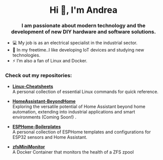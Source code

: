<h1 align="center">Hi 👋, I'm Andrea</h1> 
<h3 align="center">I am passionate about modern technology and the development of new DIY hardware and software solutions.</h3>

- 💻 My job is as an electrical specialist in the industrial sector.  
- 🔭 In my freetime..I like developing IoT devices and studying new technologies.  
- ⚡ I’m also a fan of Linux and Docker.

### Check out my repositories:

- [**Linux-Cheatsheets**](https://github.com/zewol95/Linux-Cheatsheets)  
   A personal collection of essential Linux commands for quick reference.

- [**HomeAssistant-BeyondHome**](https://github.com/zewol95)  
  Exploring the versatile potential of Home Assistant beyond home automation, extending into industrial applications and smart environments (Coming Soon!) .

- [**ESPHome-Boilerplates**](https://github.com/zewol95/ESPHome-Boilerplates)  
  A personal collection of ESPHome templates and configurations for ESP32 sensors and Home Assistant.

- [**zfsMiniMonitor**](https://github.com/zewol95/zfsMiniMonitor)  
  A Docker Container that monitors the health of a ZFS zpool





<!--
**zewol95/zewol95** is a ✨ _special_ ✨ repository because its `README.md` (this file) appears on your GitHub profile.

Here are some ideas to get you started:

- 🔭 I’m currently working on ...
- 🌱 I’m currently learning ...
- 👯 I’m looking to collaborate on ...
- 🤔 I’m looking for help with ...
- 💬 Ask me about ...
- 📫 How to reach me: ...
- 😄 Pronouns: ...
- ⚡ Fun fact: ...
-->
